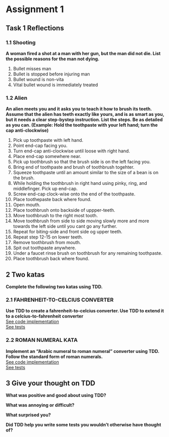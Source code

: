 # Assignment 1

## Task 1 Reflections
### 1.1 Shooting
**A woman fired a shot at a man with her gun, but the man did not die. List the possible reasons for the man not dying.**
1. Bullet misses man
2. Bullet is stopped before injuring man
3. Bullet wound is non-vita
4. Vital bullet wound is immediately treated

### 1.2 Alien
**An alien meets you and it asks you to teach it how to brush its teeth. Assume that the alien has teeth exactly like yours, and is as smart as you, but it needs a clear step-bystep instruction. List the steps. Be as detailed as you can. (Example: Hold the toothpaste with your left hand; turn the cap anti-clockwise)**
1. Pick up toothpaste with left hand.
2. Point end-cap facing you.
3. Turn end-cap anti-clockwise until loose with right hand.
4. Place end-cap somewhere near.
5. Pick up toothbrush so that the brush side is on the left facing you.
6. Bring end of toothpaste and brush of toothbrush togehter.
7. Squeeze toothpaste until an amount similar to the size of a bean is on the brush.
8. While holding the toothbrush in right hand using pinky, ring, and middlefinger. Pick up end-cap.
9. Screw end-cap clock-wise onto the end of the toothpaste.
10. Place toothepaste back where found.
11. Open mouth.
12. Place toothbrush onto backside of uppper-teeth.
13. Move toothbrush to the right most tooth.
14. Move toothbrush from side to side moving slowly more and more towards the left side until you cant go any further.
15. Repeat for biting-side and front side og upper teeth.
16. Repeat step 12-15 on lower teeth.
17. Remove toothbrush from mouth.
18. Spit out toothpaste anywhere.
19. Under a faucet rinse brush on toothbrush for any remaining toothpaste.
20. Place toothbrush back where found.


## 2 Two katas
**Complete the following two katas using TDD.**
### 2.1 FAHRENHEIT-TO-CELCIUS CONVERTER
**Use TDD to create a fahrenheit-to-celcius converter. 
Use TDD to extend it to a celcius-to-fahrenheit converter**  
[See code implementation](https://github.com/Cph-ta181/Testing_StudyPoint/tree/main)  
[See tests](https://github.com/Cph-ta181/Testing_StudyPoint/tree/main)

### 2.2 ROMAN NUMERAL KATA
**Implement an “Arabic numeral to roman numeral” converter using TDD. Follow the standard form of roman numerals.**  
[See code implementation](https://github.com/Cph-ta181/Testing_StudyPoint/tree/main)  
[See tests](https://github.com/Cph-ta181/Testing_StudyPoint/tree/main)

## 3 Give your thought on TDD
**What was positive and good about using TDD?**

**What was annoying or difficult?**

**What surprised you?**

**Did TDD help you write some tests you wouldn’t otherwise have thought of?**
